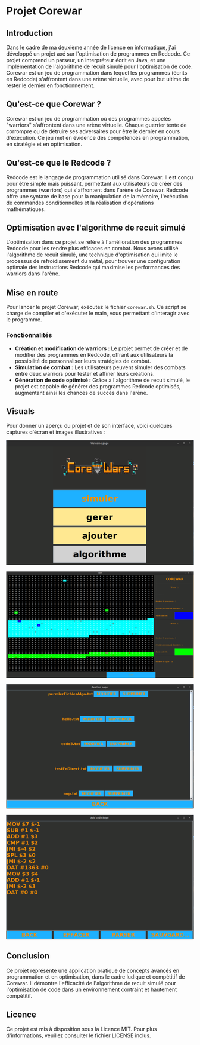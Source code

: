 # Projet Corewar

## Introduction

Dans le cadre de ma deuxième année de licence en informatique, j'ai développé un projet axé sur l'optimisation de programmes en Redcode. Ce projet comprend un parseur, un interpréteur écrit en Java, et une implémentation de l'algorithme de recuit simulé pour l'optimisation de code. Corewar est un jeu de programmation dans lequel les programmes (écrits en Redcode) s'affrontent dans une arène virtuelle, avec pour but ultime de rester le dernier en fonctionnement.

## Qu'est-ce que Corewar ?

Corewar est un jeu de programmation où des programmes appelés "warriors" s'affrontent dans une arène virtuelle. Chaque guerrier tente de corrompre ou de détruire ses adversaires pour être le dernier en cours d'exécution. Ce jeu met en évidence des compétences en programmation, en stratégie et en optimisation.

## Qu'est-ce que le Redcode ?

Redcode est le langage de programmation utilisé dans Corewar. Il est conçu pour être simple mais puissant, permettant aux utilisateurs de créer des programmes (warriors) qui s'affrontent dans l'arène de Corewar. Redcode offre une syntaxe de base pour la manipulation de la mémoire, l'exécution de commandes conditionnelles et la réalisation d'opérations mathématiques.

## Optimisation avec l'algorithme de recuit simulé

L'optimisation dans ce projet se réfère à l'amélioration des programmes Redcode pour les rendre plus efficaces en combat. Nous avons utilisé l'algorithme de recuit simulé, une technique d'optimisation qui imite le processus de refroidissement du métal, pour trouver une configuration optimale des instructions Redcode qui maximise les performances des warriors dans l'arène.

## Mise en route

Pour lancer le projet Corewar, exécutez le fichier `corewar.sh`. Ce script se charge de compiler et d'exécuter le main, vous permettant d'interagir avec le programme.

### Fonctionnalités

- **Création et modification de warriors :** Le projet permet de créer et de modifier des programmes en Redcode, offrant aux utilisateurs la possibilité de personnaliser leurs stratégies de combat.
- **Simulation de combat :** Les utilisateurs peuvent simuler des combats entre deux warriors pour tester et affiner leurs créations.
- **Génération de code optimisé :** Grâce à l'algorithme de recuit simulé, le projet est capable de générer des programmes Redcode optimisés, augmentant ainsi les chances de succès dans l'arène.

## Visuals

Pour donner un aperçu du projet et de son interface, voici quelques captures d'écran et images illustratives :

![](images/welcomePage.png)


![](images/inGame.png)


![](images/editPage.png)


![](images/filePage.png)



## Conclusion

Ce projet représente une application pratique de concepts avancés en programmation et en optimisation, dans le cadre ludique et compétitif de Corewar. Il démontre l'efficacité de l'algorithme de recuit simulé pour l'optimisation de code dans un environnement contraint et hautement compétitif.

## Licence

Ce projet est mis à disposition sous la Licence MIT. Pour plus d'informations, veuillez consulter le fichier LICENSE inclus.
